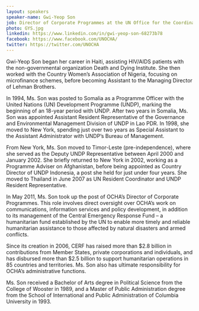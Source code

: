 ```yaml
---
layout: speakers
speaker-name: Gwi-Yeop Son
job: Director of Corporate Programmes at the UN Office for the Coordination of Humanitarian Affairs (OCHA)
photo: GYS.jpg
linkedin: https://www.linkedin.com/in/gwi-yeop-son-68273b78
facebook: https://www.facebook.com/UNOCHA/
twitter: https://twitter.com/UNOCHA
---
```

Gwi-Yeop Son began her career in Haiti, assisting HIV/AIDS patients with the non-governmental organization Death and Dying Institute. She then worked with the Country Women’s Association of Nigeria, focusing on microfinance schemes, before becoming Assistant to the Managing Director of Lehman Brothers.

In 1994, Ms. Son was posted to Somalia as a Programme Officer with the United Nations (UN) Development Programme (UNDP), marking the beginning of an 18-year period with UNDP. After two years in Somalia, Ms. Son was appointed Assistant Resident Representative of the Governance and Environmental Management Division of UNDP in Lao PDR. In 1998, she moved to New York, spending just over two years as Special Assistant to the Assistant Administrator with UNDP’s Bureau of Management.

From New York, Ms. Son moved to Timor-Leste (pre-independence), where she served as the Deputy UNDP Representative between April 2000 and January 2002. She briefly returned to New York in 2002, working as a Programme Adviser on Afghanistan, before being appointed as Country Director of UNDP Indonesia, a post she held for just under four years. She moved to Thailand in June 2007 as UN Resident Coordinator and UNDP Resident Representative.

In May 2011, Ms. Son took up the post of OCHA’s Director of Corporate Programmes. This role involves direct oversight over OCHA’s work on communications, information services and policy development, in addition to its management of the Central Emergency Response Fund – a humanitarian fund established by the UN to enable more timely and reliable humanitarian assistance to those affected by natural disasters and armed conflicts.

Since its creation in 2006, CERF has raised more than $2.8 billion in contributions from Member States, private corporations and individuals, and has disbursed more than $2.5 billion to support humanitarian operations in 85 countries and territories. Ms. Son also has ultimate responsibility for OCHA’s administrative functions.

Ms. Son received a Bachelor of Arts degree in Political Science from the College of Wooster in 1989, and a Master of Public Administration degree from the School of International and Public Administration of Columbia University in 1993.
